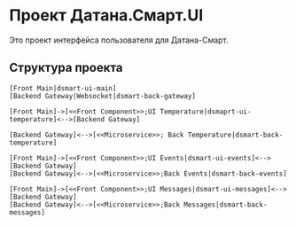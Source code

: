 # Проект Датана.Смарт.UI

Это проект интерфейса пользователя для Датана-Смарт.

## Структура проекта

```plantuml
[Front Main|dsmart-ui-main]
[Backend Gateway|Websocket|dsmart-back-gateway]

[Front Main]->[<<Front Component>>;UI Temperature|dsmaprt-ui-temperature]<-->[Backend Gateway]

[Backend Gateway]<-->[<<Microservice>>; Back Temperature|dsmart-back-temperature]

[Front Main]->[<<Front Component>>;UI Events|dsmart-ui-events]<-->[Backend Gateway]
[Backend Gateway]<-->[<<Microservice>>;Back Events|dsmart-back-events]

[Front Main]->[<<Front Component>>;UI Messages|dsmart-ui-messages]<-->[Backend Gateway]
[Backend Gateway]<-->[<<Microservice>>;Back Messages|dsmart-back-messages]
```
